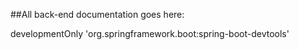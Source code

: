 ##All back-end documentation goes here:



developmentOnly 'org.springframework.boot:spring-boot-devtools'